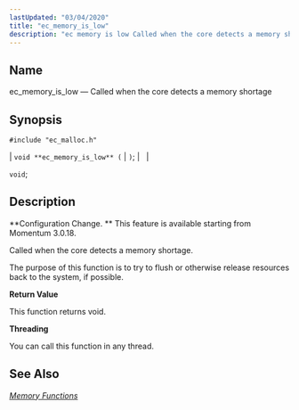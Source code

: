 ```yaml
---
lastUpdated: "03/04/2020"
title: "ec_memory_is_low"
description: "ec memory is low Called when the core detects a memory shortage void ec memory is low void Configuration Change This feature is available starting from Momentum 3 0 18 Called when the core detects a memory shortage The purpose of this function is to try to flush or otherwise..."
---
```


<a name="apis.ec_memory_is_low"></a> 
## Name

ec_memory_is_low — Called when the core detects a memory shortage

## Synopsis

`#include "ec_malloc.h"`

| `void **ec_memory_is_low** (` | `)`; |   |

`void`;<a name="idp54775584"></a> 
## Description

**Configuration Change. ** This feature is available starting from Momentum 3.0.18.

Called when the core detects a memory shortage.

The purpose of this function is to try to flush or otherwise release resources back to the system, if possible.

**<a name="idp54779056"></a> Return Value**

This function returns void.

**<a name="idp54779968"></a> Threading**

You can call this function in any thread.

<a name="idp54781056"></a> 
## See Also

[*Memory Functions*](/momentum/3/3-api/3-api-memory)